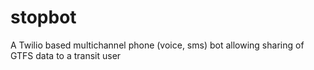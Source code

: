# stopbot
A Twilio based multichannel phone (voice, sms) bot allowing sharing of GTFS data to a transit user
